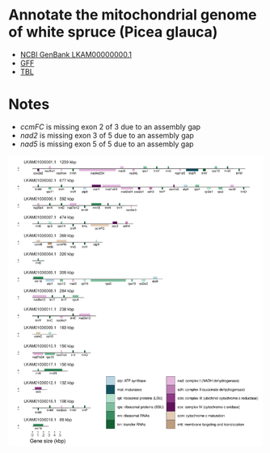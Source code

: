 Annotate the mitochondrial genome of white spruce (Picea glauca)
================================================================================

+ [NCBI GenBank LKAM00000000.1](https://www.ncbi.nlm.nih.gov/nuccore/LKAM00000000.1)
+ [GFF](LKAM01.2.gff)
+ [TBL](LKAM01.2.tbl)

# Notes

- *ccmFC* is missing exon 2 of 3 due to an assembly gap
- *nad2* is missing exon 3 of 5 due to an assembly gap
- *nad5* is missing exon 5 of 5 due to an assembly gap

[![Picea sitchensis mitochondrion](LKAM01.2.gff.png)](LKAM01.2.gff.pdf)

